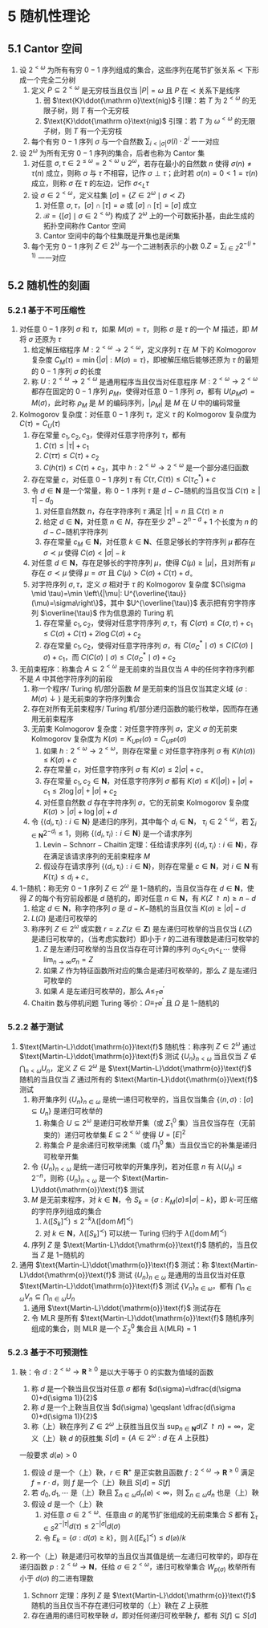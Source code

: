 # 5 随机性理论

## 5.1 Cantor 空间
1. 设 $2^{<\omega}$ 为所有有穷 $0-1$ 序列组成的集合，这些序列在尾节扩张关系 $\prec$ 下形成一个完全二分树
    1. 定义 $P \subseteq 2^{<\omega}$ 是无穷枝当且仅当 $|P|=\omega$ 且 $P$ 在 $\prec$ 关系下是线序
        1. 弱 $\text{K}\ddot{\mathrm o}\text{nig}$ 引理：若 $T$ 为 $2^{<\omega}$ 的无限子树，则 $T$ 有一个无穷枝
        2. $\text{K}\ddot{\mathrm o}\text{nig}$ 引理：若 $T$ 为 $\omega^{<\omega}$ 的无限子树，则 $T$ 有一个无穷枝
    2. 每个有穷 $0-1$ 序列 $\sigma$ 与一个自然数 ${\displaystyle \sum_{i<|\sigma|} \sigma(i) \cdot 2^{i}}$ 一一对应
2. 设 $2^{\omega}$ 为所有无穷 $0-1$ 序列的集合，后者也称为 $\text{Cantor}$ 集
    1. 对任意 $\sigma, \tau \in 2^{\leqslant \omega}=2^{<\omega} \cup 2^{\omega}$，若存在最小的自然数 $n$ 使得 $\sigma(n) \neq \tau(n)$ 成立，则称 $\sigma$ 与 $\tau$ 不相容，记作 $\sigma \perp \tau$；此时若 $\sigma(n)=0<1=\tau(n)$ 成立，则称 $\sigma$ 在 $\tau$ 的左边，记作 $\sigma<_{L} \tau$
    2. 设 $\sigma \in 2^{<\omega}$，定义柱集 $[\sigma]= \left\{Z \in 2^{\omega} \mid \sigma \prec Z\right\}$
        1. 对任意 $\sigma, \tau$，$[\sigma] \cap[\tau]=\varnothing$ 或 $[\sigma] \cap[\tau]=[\sigma]$ 成立
        2. $\mathcal{B}=\left\{[\sigma] \mid \sigma \in 2^{<\omega}\right\}$ 构成了 $2^{\omega}$ 上的一个可数拓扑基，由此生成的拓扑空间称作 $\text{Cantor}$ 空间
        3. $\text{Cantor}$ 空间中的每个柱集既是开集也是闭集
    3. 每个无穷 $0-1$ 序列 $Z \in 2^{\omega}$ 与一个二进制表示的小数 ${\displaystyle 0.Z=\sum_{i \in Z} 2^{-(i+1)}}$ 一一对应

## 5.2 随机性的刻画
### 5.2.1 基于不可压缩性
1. 对任意 $0-1$ 序列 $\sigma$ 和 $\tau$，如果 $M(\sigma)=\tau$，则称 $\sigma$ 是 $\tau$ 的一个 $M$ 描述，即 $M$ 将 $\sigma$ 还原为 $\tau$
    1. 给定解压缩程序 $M: 2^{<\omega} \rightarrow 2^{<\omega}$，定义序列 $\tau$ 在 $M$ 下的 $\text{Kolmogorov}$ 复杂度 $C_{M}(\tau)=\min \{|\sigma|: M(\sigma)=\tau\}$，即被解压缩后能够还原为 $\tau$ 的最短的 $0-1$ 序列 $\sigma$ 的长度
    2. 称 $U: 2^{<\omega} \rightarrow 2^{<\omega}$ 是通用程序当且仅当对任意程序 $M: 2^{<\omega} \rightarrow 2^{<\omega}$ 都存在固定的 $0-1$ 序列 $\rho_{M}$，使得对任意 $0-1$ 序列 $\sigma$，都有 $U\left(\rho_{M} \sigma\right)=M(\sigma)$，此时称 $\rho_{M}$ 是 $M$ 的编码序列，$\left|\rho_{M}\right|$ 是 $M$ 在 $U$ 中的编码常量
2. $\text{Kolmogorov}$ 复杂度：对任意 $0-1$ 序列 $\tau$，定义 $\tau$ 的 $\text{Kolmogorov}$ 复杂度为 $C(\tau)=C_{U}(\tau)$
    1. 存在常量 $c_{1}, c_{2}, c_{3}$，使得对任意字符序列 $\tau$，都有
        1. $C(\tau) \leqslant|\tau|+c_{1}$
        2. $C(\tau \tau) \leqslant C(\tau)+c_{2}$
        3. $C(h(\tau)) \leqslant C(\tau)+c_{3}$，其中 $h: 2^{<\omega} \rightarrow 2^{<\omega}$ 是一个部分递归函数
    2. 存在常量 $c$，对任意 $0-1$ 序列 $\tau$ 有 $C(\tau, C(\tau)) \leqslant C\left(\tau_{C}^{*}\right)+c$
    3. 令 $d \in \mathbf{N}$ 是一个常量，称 $0-1$ 序列 $\tau$ 是 $d-C-$随机的当且仅当 $C(\tau) \geqslant|\tau|-d_{0}$
        1. 对任意自然数 $n$，存在字符序列 $\tau$ 满足 $|\tau|=n$ 且 $C(\tau) \geqslant n$
        2. 给定 $d \in \mathbf{N}$，对任意 $n \in N$，存在至少 $2^{n}-2^{n-d}+1$ 个长度为 $n$ 的 $d-C-$随机字符序列
        3. 存在常量 $c_{M} \in \mathbf{N}$，对任意 $k \in \mathbf{N}$、任意足够长的字符序列 $\mu$ 都存在 $\sigma \prec \mu$ 使得 $C(\sigma)<|\sigma|-k$
    4. 对任意 $d \in \mathbf{N}$，存在足够长的字符序列 $\mu$，使得 $C(\mu) \geqslant|\mu|$，且对所有 $\mu$ 存在 $\sigma \prec \mu$ 使得 $\mu=\sigma \tau$ 且 $C(\mu)>C(\sigma)+C(\tau)+d_{\circ}$
    5. 对字符序列 $\sigma, \tau$，定义 $\sigma$ 相对于 $\tau$ 的 $\text{Kolmogorov}$ 复杂度 $C(\sigma \mid \tau)=\min \left\{|\mu|: U^{\overline{\tau}}(\mu)=\sigma\right\}$，其中 $U^{\overline{\tau}}$ 表示把有穷字符序列 $\overline{\tau}$ 作为信息源的 $\text{Turing}$ 机
        1. 存在常量 $c_{1}, c_{2}$，使得对任意字符序列 $\sigma, \tau$，有 $C(\sigma \tau) \leqslant C(\sigma, \tau)+c_{1} \leqslant C(\sigma)+C(\tau)+2 \log C(\sigma)+c_{2}$
        2. 存在常量 $c_{1}, c_{2}$，使得对任意字符序列 $\sigma$，有 $C\left(\sigma_{C}^{*} \mid \sigma\right) \leqslant C(C(\sigma) \mid \sigma)+c_{1}$，而 $C(C(\sigma) \mid \sigma) \leqslant C\left(\sigma_{C}^{*} \mid \sigma\right)+c_{2}$
3. 无前束程序：称集合 $A \subseteq 2^{<\omega}$ 是无前束的当且仅当 $A$ 中的任何字符序列都不是 $A$ 中其他字符序列的前段
    1. 称一个程序/ $\text{Turing}$ 机/部分函数 $M$ 是无前束的当且仅当其定义域 $\{\sigma: M(\sigma) \downarrow\}$ 是无前束的字符序列集合
    2. 存在对所有无前束程序/ $\text{Turing}$ 机/部分递归函数的能行枚举，因而存在通用无前束程序
    3. 无前束 $\text{Kolmogorov}$ 复杂度：对任意字符序列 $\sigma$，定义 $\sigma$ 的无前束 $\text{Kolmogorov}$ 复杂度为 $K(\sigma)=K_{U \mathrm{Pf}}(\sigma)=C_{U \mathrm{P}^{\mathrm{p}}}(\sigma)$
        1. 如果 $h: 2^{<\omega} \rightarrow 2^{<\omega}$，则存在常量 $c$ 对任意字符序列 $\sigma$ 有 $K(h(\sigma)) \leqslant K(\sigma)+c$
        2. 存在常量 $c$，对任意字符序列 $\sigma$ 有 $K(\sigma) \leqslant 2|\sigma|+c_{\circ}$
        3. 存在常量 $c_{1}, c_{2} \in \mathbf{N}$，对任意字符序列 $\sigma$ 都有 $K(\sigma) \leqslant K(|\sigma|)+|\sigma|+c_{1} \leqslant 2 \log |\sigma|+|\sigma|+c_{2}$
        4. 对任意自然数 $d$ 存在字符序列 $\sigma$，它的无前束 $\text{Kolmogorov}$ 复杂度 $K(\sigma)>|\sigma|+\log |\sigma|+d$
    4. 令 $\left\{\left\langle d_{i}, \tau_{i}\right\rangle: i \in \mathbf{N}\right\}$ 是递归的序列，其中每个 $d_{i} \in \mathbf{N}$， $\tau_{i} \in 2^{<\omega}$，若 ${\displaystyle \sum_{i \in \mathbf{N}} 2^{-d_{i}} \leqslant 1}$，则称 $\left\{\left\langle d_{i}, \tau_{i}\right\rangle: i \in \mathbf{N}\right\}$ 是一个请求序列
        1. $\text{Levin}-\text{Schnorr}-\text{Chaitin}$ 定理：任给请求序列 $\left\{\left\langle d_{i}, \tau_{i}\right\rangle: i \in \mathbf{N}\right\}$，存在满足该请求序列的无前束程序 $M$
        2. 假设存在请求序列 $\left\{\left\langle d_{i}, \tau_{i}\right\rangle: i \in \mathbf{N}\right\}$，则存在常量 $c \in \mathbf{N}$，对 $i \in \mathbf{N}$ 有 $K\left(\tau_{i}\right) \leqslant d_{i}+c_{\circ}$
4. $1-$随机：称无穷 $0-1$ 序列 $Z \in 2^{\omega}$ 是 $1-$随机的，当且仅当存在 $d \in \mathbf{N}$，使得 $Z$ 的每个有穷前段都是 $d$ 随机的，即对任意 $n \in \mathbf{N}$，有 $K(Z \upharpoonright n) \geqslant n-d$
    1. 给定 $d \in \mathbf{N}$，称字符序列 $\sigma$ 是 $d-K-$随机的当且仅当 $K(\sigma) \geqslant|\sigma|-d$
    2. $L(\Omega)$ 是递归可枚举的
    3. 称序列 $Z \in 2^{\omega}$ 或实数 $r=z.Z(z \in \mathbf{Z})$ 是左递归可枚举的当且仅当 $L(Z)$ 是递归可枚举的，（当考虑实数时）即小于 $r$ 的二进有理数是递归可枚举的
        1. $Z$ 是左递归可枚举的当且仅当存在可计算的序列 $\sigma_{0}<_{L} \sigma_{1}<_{L} \cdots$ 使得 ${\displaystyle \lim _{n \to \infty} \sigma_{n}=Z}$
        2. 如果 $Z$ 作为特征函数所对应的集合是递归可枚举的，那么 $Z$ 是左递归可枚举的
        3. 如果 $A$ 是左递归可枚举的，那么 $A \leqslant_{T} \varnothing^{\prime}$
    4. $\text{Chaitin}$ 数与停机问题 $\text{Turing}$ 等价：$\Omega \equiv_{T} \varnothing^{\prime}$ 且 $\Omega$ 是 $1-$随机的

### 5.2.2 基于测试
1. $\text{Martin-L}\ddot{\mathrm{o}}\text{f}$ 随机性：称序列 $Z \in 2^{\omega}$ 通过 $\text{Martin-L}\ddot{\mathrm{o}}\text{f}$ 测试 $\left\{U_{n}\right\}_{n<\omega}$ 当且仅当 ${\displaystyle Z \notin \bigcap_{n<\omega} U_{n}}$，定义 $Z \in 2^{\omega}$ 是 $\text{Martin-L}\ddot{\mathrm{o}}\text{f}$ 随机的当且仅当 $Z$ 通过所有的 $\text{Martin-L}\ddot{\mathrm{o}}\text{f}$ 测试
    1. 称开集序列 $\left\{U_{n}\right\}_{n \in \omega}$ 是统一递归可枚举的，当且仅当集合 $\{\langle n, \sigma\rangle: \left.[\sigma] \subseteq U_{n}\right\}$ 是递归可枚举的
        1. 称集合 $U \subseteq 2^{\omega}$ 是递归可枚举开集（或 $\Sigma_{1}^{0}$ 集）当且仅当存在（无前束的）递归可枚举集 $E \subseteq 2^{<\omega}$ 使得 $U=[E]^{2}$
        2. 称集合 $P$ 是余递归可枚举闭集（或 $\Pi_{1}^{0}$ 集）当且仅当它的补集是递归可枚举开集
    2. 令 $\left\{U_{n}\right\}_{n<\omega}$ 是统一递归可枚举的开集序列，若对任意 $n$ 有 $\lambda\left(U_{n}\right) \leqslant 2^{-n}$，则称 $\left\{U_{n}\right\}_{n<\omega}$ 是一个 $\text{Martin-L}\ddot{\mathrm{o}}\text{f}$ 测试
    3. $M$ 是无前束程序，对 $k \in \mathbf{N}$，令 $S_{k}=\left\{\sigma: K_{M}(\sigma) \leqslant\right. |\sigma|-k\}$，即 $k$-可压缩的字符序列组成的集合
        1. $\lambda\left(\left[S_{k}\right]^{\prec}\right) \leqslant 2^{-k} \lambda\left([\operatorname{dom} M]^{\prec}\right)$
        2. 对 $k \in \mathbf{N}$，$\lambda\left(\left[S_{k}\right]^{\prec}\right)$ 可以统一 $\text{Turing}$ 归约于 $\lambda\left([\operatorname{dom} M]^{\prec}\right)$
    4. 序列 $Z$ 是 $\text{Martin-L}\ddot{\mathrm{o}}\text{f}$ 随机的，当且仅当 $Z$ 是 $1-$随机的
2. 通用 $\text{Martin-L}\ddot{\mathrm{o}}\text{f}$ 测试：称 $\text{Martin-L}\ddot{\mathrm{o}}\text{f}$ 测试 $\left\{U_{n}\right\}_{n \in \omega}$ 是通用的当且仅当对任意 $\text{Martin-L}\ddot{\mathrm{o}}\text{f}$ 测试 $\left\{V_{n}\right\}_{n \in \omega}$，都有 ${\displaystyle \bigcap_{n \in \omega} V_{n} \subseteq \bigcap_{n \in \omega} U_{n}}$
    1. 通用 $\text{Martin-L}\ddot{\mathrm{o}}\text{f}$ 测试存在
    2. 令 $\mathrm{MLR}$ 是所有 $\text{Martin-L}\ddot{\mathrm{o}}\text{f}$ 随机序列组成的集合，则 $\mathrm{MLR}$ 是一个 $\Sigma_{2}^{0}$ 集合且 $\lambda(\mathrm{MLR})=1$

### 5.2.3 基于不可预测性
1. 鞅：令 $d: 2^{<\omega} \rightarrow \mathbf{R}^{\geqslant 0}$ 是以大于等于 $0$ 的实数为值域的函数
    1. 称 $d$ 是一个鞅当且仅当对任意 $\sigma$ 都有 $d(\sigma)=\dfrac{d(\sigma 0)+d(\sigma 1)}{2}$
    2. 称 $d$ 是一个上鞅当且仅当 $d(\sigma) \geqslant \dfrac{d(\sigma 0)+d(\sigma 1)}{2}$
    3. 称（上）鞅在序列 $Z \in 2^{\omega}$ 上获胜当且仅当 ${\displaystyle \sup _{n \in \mathbf{N}} d(Z \upharpoonright n)=\infty}$，定义（上）鞅 $d$ 的获胜集 $S[d]=\left\{A \in 2^{\omega}: d \textsf{ 在 } A \textsf{ 上获胜}\right\}$

    一般要求 $d(\varnothing)>0$

    1. 假设 $d$ 是一个（上）鞅，$r \in \mathbf{R}^{+}$ 是正实数且函数 $f: 2^{<\omega} \rightarrow \mathbf{R}^{\geqslant 0}$ 满足 $f=r \cdot d$，则 $f$ 是一个（上）鞅且 $S[d]=S[f]$
    2. 若 $d_{0}, d_{1}, \cdots$ 是（上）鞅且 ${\displaystyle \sum_{n \in \omega} d_{n}(\varnothing)<\infty}$，则 ${\displaystyle \sum_{n \in \omega} d_{n}}$ 也是（上）鞅
    3. 假设 $d$ 是一个（上）鞅
        1. 对任意 $\sigma \in 2^{<\omega}$、任意由 $\sigma$ 的尾节扩张组成的无前束集合 $S$ 都有 ${\displaystyle \sum_{\tau \in S} 2^{-|\tau|} d(\tau) \leqslant 2^{-|\sigma|} d(\sigma)}$
        2. 令 $E_{k}=\{\sigma: d(\sigma) \geqslant k\}$，则 $\lambda\left(\left[E_{k}\right]^{\prec}\right) \leqslant d(\varnothing) / k$

2. 称一个（上）鞅是递归可枚举的当且仅当其值是统一左递归可枚举的，即存在递归函数 $p: 2^{<\omega} \rightarrow \mathbf{N}$，任给 $\sigma \in 2^{<\omega}$，递归可枚举集合 $W_{p(\sigma)}$ 枚举所有小于 $d(\sigma)$ 的二进有理数
    1. $\text{Schnorr}$ 定理：序列 $Z$ 是 $\text{Martin-L}\ddot{\mathrm{o}}\text{f}$ 随机的当且仅当不存在递归可枚举的（上）鞅在 $Z$ 上获胜
    2. 存在通用的递归可枚举鞅 $d$，即对任何递归可枚举鞅 $f$，都有 $S[f] \subseteq S[d]$
